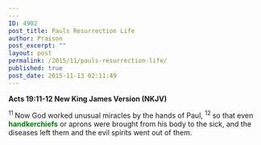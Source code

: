 ```yaml
---
---
ID: 4902
post_title: Pauls Resurrection Life
author: Praison
post_excerpt: ""
layout: post
permalink: /2015/11/pauls-resurrection-life/
published: true
post_date: 2015-11-13 02:11:49
---
```

<p class="passage-display"><strong><span class="passage-display-bcv">Acts 19:11-12
</span><span class="passage-display-version">New King James Version (NKJV)</span></strong></p>
<span class="text Acts-19-11"><sup class="versenum">11 </sup>Now God worked unusual miracles by the hands of Paul, </span><span id="en-NKJV-27598" class="text Acts-19-12"><sup class="versenum">12 </sup>so that even <span style="color: #008000;"><strong>handkerchiefs</strong></span> or aprons were brought from his body to the sick, and the diseases left them and the evil spirits went out of them.</span>